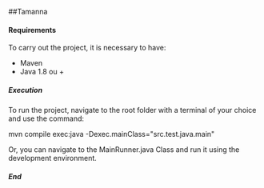 ##Tamanna

#### Requirements

To carry out the project, it is necessary to have:
- Maven
- Java 1.8 ou +

##### Execution

To run the project, navigate to the root folder with a terminal of your choice and use the command:

mvn compile exec:java -Dexec.mainClass="src.test.java.main"

Or, you can navigate to the MainRunner.java Class and run it using the development environment.

##### End
